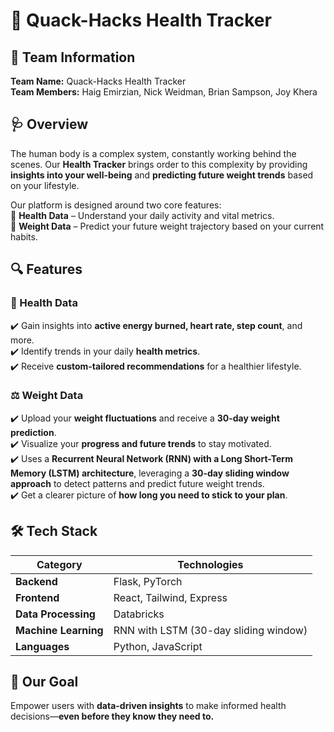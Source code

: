 # 🦆 Quack-Hacks Health Tracker  

## 🚀 Team Information  
**Team Name:** Quack-Hacks Health Tracker  
**Team Members:** Haig Emirzian, Nick Weidman, Brian Sampson, Joy Khera  

## 🩺 Overview  
The human body is a complex system, constantly working behind the scenes. Our **Health Tracker** brings order to this complexity by providing **insights into your well-being** and **predicting future weight trends** based on your lifestyle.  

Our platform is designed around two core features:  
🔹 **Health Data** – Understand your daily activity and vital metrics.  
🔹 **Weight Data** – Predict your future weight trajectory based on your current habits.  

## 🔍 Features  

### 🏃 Health Data  
✔️ Gain insights into **active energy burned, heart rate, step count**, and more.  
✔️ Identify trends in your daily **health metrics**.  
✔️ Receive **custom-tailored recommendations** for a healthier lifestyle.  

### ⚖️ Weight Data  
✔️ Upload your **weight fluctuations** and receive a **30-day weight prediction**.  
✔️ Visualize your **progress and future trends** to stay motivated.  
✔️ Uses a **Recurrent Neural Network (RNN) with a Long Short-Term Memory (LSTM) architecture**, leveraging a **30-day sliding window approach** to detect patterns and predict future weight trends.  
✔️ Get a clearer picture of **how long you need to stick to your plan**.  

## 🛠️ Tech Stack  
| **Category**       | **Technologies**  |  
|--------------------|-----------------|  
| **Backend**       | Flask, PyTorch   |  
| **Frontend**      | React, Tailwind, Express |  
| **Data Processing** | Databricks      |  
| **Machine Learning** | RNN with LSTM (30-day sliding window) |  
| **Languages**     | Python, JavaScript |  

## 🎯 Our Goal  
Empower users with **data-driven insights** to make informed health decisions—**even before they know they need to.**  
